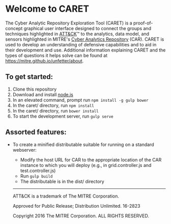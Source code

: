 # Welcome to CARET

The Cyber Analytic Repository Exploration Tool (CARET) is a proof-of-concept graphical user interface designed to connect the groups and techniques highlighted in [ATT&CK](https://attack.mitre.org)&trade; to the analytics, data model, and sensors highlighted in MITRE's [Cyber Analytics Repository](https://car.mitre.org) (CAR).
CARET is used to develop an understanding of defensive capabilities and to aid in their development and use. 
Additional information explaining CARET and the types of questions it helps solve can be found at <https://mitre.github.io/unfetter/about>.  


## To get started:
 1. Clone this repository
 2. Download and install [node.js](https://nodejs.org/en/)
 3. In an elevated command, prompt run `npm install -g gulp bower`
 4. In the caret/ directory, run `npm install`
 4. In the caret/ directory, run `bower install`
 5. To start the development server, run `gulp serve`
 
## Assorted features:
 - To create a minified distributable suitable for running on a standard webserver:
   - Modify the host URL for CAR to the appropriate location of the CAR instance to which you will deploy (e.g., in grid.controller.js and test.controller.js)
   - Run `gulp build`
   - The distributable is in the dist/ directory
   
   ***
   ATT&CK is a trademark of The MITRE Corporation.
   
   Approved for Public Release; Distribution Unlimited. 16-2823

   Copyright 2016 The MITRE Corporation. ALL RIGHTS RESERVED.